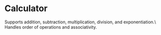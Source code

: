 # Calculator
Supports addition, subtraction, multiplication, division, and exponentiation.\\
Handles order of operations and associativity.
